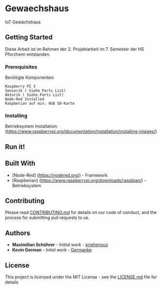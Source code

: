 # Gewaechshaus

IoT Gewächshaus

## Getting Started

Diese Arbeit ist im Rahmen der 2. Projektarbeit im 7. Semester der HS Pforzheim entstanden.

### Prerequisites

Benötigte Komponenten:
```
Raspberry PI 3
Sensorik ( Siehe Parts List)
Aktorik ( Siehe Parts List)
Node-Red Installed
Raspberian auf min. 8GB SD-Karte
```

### Installing

Betriebsystem Installation:
(https://www.raspberrypi.org/documentation/installation/installing-images/)


## Run it!





## Built With
* [Node-Red] (https://nodered.org/) - Framework
* [Raspberian] (https://www.raspberrypi.org/downloads/raspbian/) - Betriebsystem

## Contributing

Please read [CONTRIBUTING.md](https://gist.github.com/PurpleBooth/b24679402957c63ec426) for details on our code of conduct, and the process for submitting pull requests to us.


## Authors

* **Maximilian Schührer** - *Initial work* - [prisherious](https://github.com/prisherious)
* **Kevin German** - *Intial work* - [Germanke](https://github.com/Kevger)

## License

This project is licensed under the MIT License - see the [LICENSE.md](LICENSE.md) file for details
